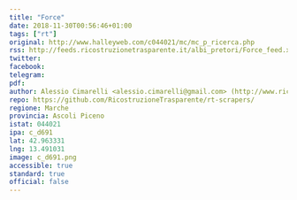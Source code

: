 ```yaml
---
title: "Force"
date: 2018-11-30T00:56:46+01:00
tags: ["rt"]
original: http://www.halleyweb.com/c044021/mc/mc_p_ricerca.php
rss: http://feeds.ricostruzionetrasparente.it/albi_pretori/Force_feed.xml
twitter: 
facebook: 
telegram: 
pdf: 
author: Alessio Cimarelli <alessio.cimarelli@gmail.com> (http://www.ricostruzionetrasparente.it)
repo: https://github.com/RicostruzioneTrasparente/rt-scrapers/
regione: Marche
provincia: Ascoli Piceno
istat: 044021
ipa: c_d691
lat: 42.963331
lng: 13.491031
image: c_d691.png
accessible: true
standard: true
official: false
---
```

